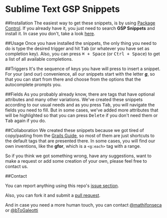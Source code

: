 # Sublime Text GSP Snippets

##Installation
The easiest way to get these snippets, is by using [Package Control](https://sublime.wbond.net/). If you already have it, you just need to search **GSP Snippets** and install it. In case you don't, take a look [here](https://sublime.wbond.net/installation).

##Usage
Once you have installed the snippets, the only thing you need to do is type the desired trigger and hit <kbd>Tab</kbd> (or whatever you have set as completion key). Also, you can press <kbd>⌘ + Space</kbd> (or <kbd>Ctrl + Space</kbd>) to get a list of all available completions.

##Triggers
It's the sequence of keys you have will press to insert a snippet. For your (and our) convenience, all our snippets start with the letter ***g***, so that you can start from there and choose from the options that the autocomplete prompts you.

##Fields
As you probably already know, there are tags that have optional attributes and many other variations. We've created these snippets according to our usual needs and as you press <kbd>Tab</kbd>, you will navigate the fields you need to fill. But in some cases, we've added more attributes that will be highlighted so that you can press <kbd>Delete</kbd> if you don't need them or <kbd>Tab</kbd> again if you do.

##Collaboration
We created these snippets because we got tired of copy/pasting from the [Grails Guide](http://grails.org/doc/latest/), so most of them are just shortcuts to the default tags that are presented there. In some cases, you will find our own inventions, like the **gfor**, which is a ``<g:each>`` tag with a range.

So if you think we got something wrong, have any suggestions, want to make a request or add some creation of your own, please feel free to contact us.

##Contact

You can report anything using this repo's [issue section](https://github.com/mathifonseca/sublime-gsp-snippets/issues).

Also, you can fork it and submit a [pull request](https://github.com/mathifonseca/sublime-gsp-snippets/pulls).

And in case you need a more human touch, you can contact [@mathifonseca](https://twitter.com/mathifonseca) or [@bToGaleotti](https://twitter.com/bToGaleotti)
